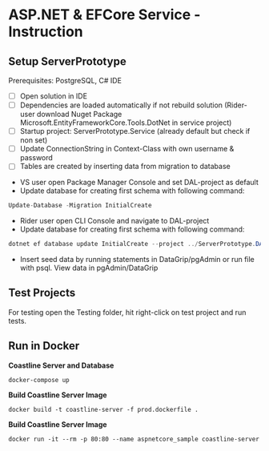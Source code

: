 # ASP.NET & EFCore Service - Instruction

## Setup ServerPrototype

Prerequisites: PostgreSQL, C# IDE

* [ ] Open solution in IDE
* [ ] Dependencies are loaded automatically if not rebuild solution (Rider-user download Nuget Package Microsoft.EntityFrameworkCore.Tools.DotNet in service project)
* [ ] Startup project: ServerPrototype.Service (already default but check if non set)
* [ ] Update ConnectionString in Context-Class with own username & password
* [ ] Tables are created by inserting data from migration to database
*  VS user open Package Manager Console and set DAL-project as default
* Update database for creating first schema with following command:
  
```c#
Update-Database -Migration InitialCreate
```

* Rider user open CLI Console and navigate to DAL-project
* Update database for creating first schema with following command:
  
```c#
dotnet ef database update InitialCreate --project ../ServerPrototype.DAL
```


* Insert seed data by running statements in DataGrip/pgAdmin or run file with psql. View data in pgAdmin/DataGrip

## Test Projects

For testing open the Testing folder, hit right-click on test project and run tests.


## Run in Docker 

**Coastline Server and Database**
```
docker-compose up
```

**Build Coastline Server Image**

```
docker build -t coastline-server -f prod.dockerfile .
```

**Build Coastline Server Image**
```
docker run -it --rm -p 80:80 --name aspnetcore_sample coastline-server
```
